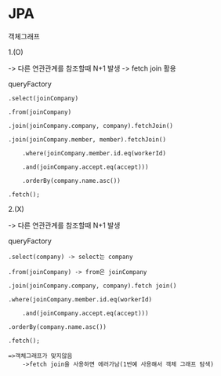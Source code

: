 # JPA



객체그래프

1.(O)

-> 다른 연관관계를 참조할때 N+1 발생
	-> fetch join 활용
	
queryFactory

	.select(joinCompany)
		
	.from(joinCompany)
		
	.join(joinCompany.company, company).fetchJoin()
		
	.join(joinCompany.member, member).fetchJoin()
	   
        .where(joinCompany.member.id.eq(workerId)
		
		.and(joinCompany.accept.eq(accept)))
			
        .orderBy(company.name.asc())
	
	.fetch();

2.(X)

-> 다른 연관관계를 참조할때 N+1 발생

queryFactory

	.select(company) -> select는 company
		
	.from(joinCompany) -> from은 joinCompany
		
	.join(joinCompany.company, company).fetch join()
		
	.where(joinCompany.member.id.eq(workerId)
		
		.and(joinCompany.accept.eq(accept)))
			
	.orderBy(company.name.asc())
		
	.fetch();

	=>객체그래프가 맞지않음
		->fetch join을 사용하면 에러가남(1번예 사용해서 객체 그래프 탐색)




